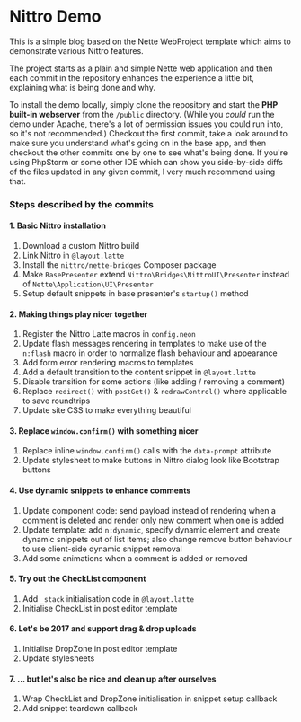 Nittro Demo
===========

This is a simple blog based on the Nette WebProject template
which aims to demonstrate various Nittro features.

The project starts as a plain and simple Nette web application
and then each commit in the repository enhances the experience
a little bit, explaining what is being done and why.

To install the demo locally, simply clone the repository
and start the **PHP built-in webserver** from the `/public`
directory. (While you _could_ run the demo under Apache, there's
a lot of permission issues you could run into, so it's not
recommended.) Checkout the first commit, take a look around
to make sure you understand what's going on in the base
app, and then checkout the other commits one by one
to see what's being done. If you're using PhpStorm or
some other IDE which can show you side-by-side diffs
of the files updated in any given commit, I very much
recommend using that.

### Steps described by the commits

#### 1. Basic Nittro installation

1. Download a custom Nittro build
2. Link Nittro in `@layout.latte`
3. Install the `nittro/nette-bridges` Composer package
4. Make `BasePresenter` extend `Nittro\Bridges\NittroUI\Presenter`
   instead of `Nette\Application\UI\Presenter`
5. Setup default snippets in base presenter's `startup()` method


#### 2. Making things play nicer together

1. Register the Nittro Latte macros in `config.neon`
2. Update flash messages rendering in templates to make use of the
   `n:flash` macro in order to normalize flash behaviour and appearance
3. Add form error rendering macros to templates
4. Add a default transition to the content snippet in `@layout.latte`
5. Disable transition for some actions (like adding / removing a comment)
6. Replace `redirect()` with `postGet()` & `redrawControl()` where
   applicable to save roundtrips
7. Update site CSS to make everything beautiful


#### 3. Replace `window.confirm()` with something nicer

1. Replace inline `window.confirm()` calls with the `data-prompt` attribute
2. Update stylesheet to make buttons in Nittro dialog look like Bootstrap buttons


#### 4. Use dynamic snippets to enhance comments

1. Update component code: send payload instead of rendering when a
   comment is deleted and render only new comment when one is added
2. Update template: add `n:dynamic`, specify dynamic element and
   create dynamic snippets out of list items; also change remove button
   behaviour to use client-side dynamic snippet removal
3. Add some animations when a comment is added or removed


#### 5. Try out the CheckList component

1. Add `_stack` initialisation code in `@layout.latte`
2. Initialise CheckList in post editor template


#### 6. Let's be 2017 and support drag & drop uploads

1. Initialise DropZone in post editor template
2. Update stylesheets


#### 7. ... but let's also be nice and clean up after ourselves

1. Wrap CheckList and DropZone initialisation in snippet setup callback
2. Add snippet teardown callback
